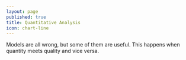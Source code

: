 ```yaml
---
layout: page
published: true
title: Quantitative Analysis
icon: chart-line
---
```

Models are all wrong, but some of them are useful. This happens when quantity meets quality and vice versa.
